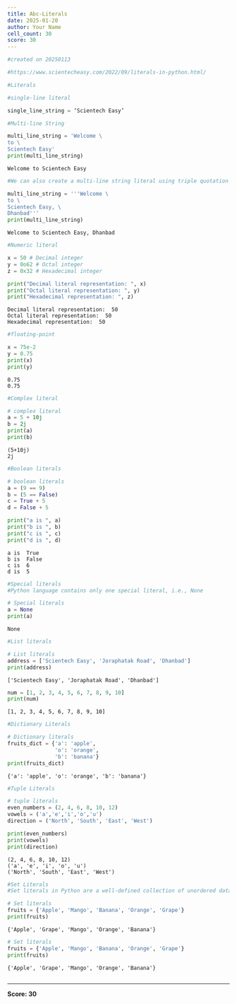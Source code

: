 ```yaml
---
title: Abc-Literals
date: 2025-01-20
author: Your Name
cell_count: 30
score: 30
---
```


```python
#created on 20250113
```


```python
#https://www.scientecheasy.com/2022/09/literals-in-python.html/
```


```python
#Literals
```


```python
#single-line literal
```


```python
single_line_string = ‘Scientech Easy’
```


```python
#Multi-line String
```


```python
multi_line_string = 'Welcome \
to \
Scientech Easy'
print(multi_line_string)

```

    Welcome to Scientech Easy



```python
#We can also create a multi-line string literal using triple quotation marks.
```


```python
multi_line_string = '''Welcome \
to \
Scientech Easy, \
Dhanbad'''
print(multi_line_string)

```

    Welcome to Scientech Easy, Dhanbad



```python
#Numeric literal 
```


```python
x = 50 # Decimal integer
y = 0o62 # Octal integer
z = 0x32 # Hexadecimal integer

print("Decimal literal representation: ", x)
print("Octal literal representation: ", y)
print("Hexadecimal representation: ", z)

```

    Decimal literal representation:  50
    Octal literal representation:  50
    Hexadecimal representation:  50



```python
#floating-point
```


```python
x = 75e-2
y = 0.75
print(x)
print(y)

```

    0.75
    0.75



```python
#Complex literal
```


```python
# complex literal
a = 5 + 10j
b = 2j
print(a)
print(b)

```

    (5+10j)
    2j



```python
#Boolean literals
```


```python
# boolean literals
a = (9 == 9)
b = (5 == False)
c = True + 5
d = False + 5 

print("a is ", a)
print("b is ", b)
print("c is ", c)
print("d is ", d)

```

    a is  True
    b is  False
    c is  6
    d is  5



```python
#Special literals
#Python language contains only one special literal, i.e., None
```


```python
# Special literals
a = None
print(a) 

```

    None



```python
#List literals
```


```python
# List literals
address = ['Scientech Easy', 'Joraphatak Road', 'Dhanbad']
print(address)

```

    ['Scientech Easy', 'Joraphatak Road', 'Dhanbad']



```python
num = [1, 2, 3, 4, 5, 6, 7, 8, 9, 10]
print(num)

```

    [1, 2, 3, 4, 5, 6, 7, 8, 9, 10]



```python
#Dictionary Literals
```


```python
# Dictionary literals
fruits_dict = {'a': 'apple',
               'o': 'orange',
               'b': 'banana'}
print(fruits_dict)

```

    {'a': 'apple', 'o': 'orange', 'b': 'banana'}



```python
#Tuple Literals
```


```python
# tuple literals
even_numbers = (2, 4, 6, 8, 10, 12)
vowels = ('a','e','i','o','u')
direction = ('North', 'South', 'East', 'West')

print(even_numbers)
print(vowels)
print(direction)

```

    (2, 4, 6, 8, 10, 12)
    ('a', 'e', 'i', 'o', 'u')
    ('North', 'South', 'East', 'West')



```python
#Set Literals
#Set literals in Python are a well-defined collection of unordered data that cannot be changed.
```


```python
# Set literals
fruits = {'Apple', 'Mango', 'Banana', 'Orange', 'Grape'}
print(fruits)

```

    {'Apple', 'Grape', 'Mango', 'Orange', 'Banana'}



```python
# Set literals
fruits = {'Apple', 'Mango', 'Banana', 'Orange', 'Grape'}
print(fruits)

```

    {'Apple', 'Grape', 'Mango', 'Orange', 'Banana'}



```python

```


---
**Score: 30**
